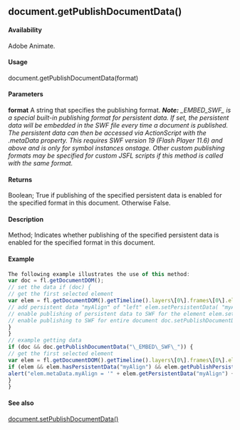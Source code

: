 ## document.getPublishDocumentData()

#### Availability

Adobe Animate.

#### Usage

document.getPublishDocumentData(format)

#### Parameters

**format** A string that specifies the publishing format.
***Note:** \_EMBED\_SWF\_ is a special built-in publishing format for persistent data. If set, the persistent data will be embedded in the SWF file every time a document is published. The persistent data can then be accessed via ActionScript with the .metaData property. This requires SWF version 19 (Flash Player 11.6) and above and is only for symbol instances onstage. Other custom publishing formats may be specified for custom JSFL scripts if this method is called with the same format.*

#### Returns

Boolean; True if publishing of the specified persistent data is enabled for the specified format in this document. Otherwise False.

#### Description

Method; Indicates whether publishing of the specified persistent data is enabled for the specified format in this document.

#### Example

```javascript
The following example illustrates the use of this method:
var doc = fl.getDocumentDOM();
// set the data if (doc) {
// get the first selected element
var elem = fl.getDocumentDOM().getTimeline().layers\[0\].frames\[0\].elements\[0\]; if (elem) {
// add persistent data "myAlign" of "left" elem.setPersistentData( "myAlign", "string", "left" );
// enable publishing of persistent data to SWF for the element elem.setPublishPersistentData("myAlign", "\_EMBED\_SWF\_", true);
// enable publishing to SWF for entire document doc.setPublishDocumentData("\_EMBED\_SWF\_", true);
}
}
// example getting data
if (doc && doc.getPublishDocumentData("\_EMBED\_SWF\_")) {
// get the first selected element
var elem = fl.getDocumentDOM().getTimeline().layers\[0\].frames\[0\].elements\[0\];
if (elem && elem.hasPersistentData("myAlign") && elem.getPublishPersistentData("myAlign", "\_EMBED\_SWF\_")) {
alert("elem.metaData.myAlign = '" + elem.getPersistentData("myAlign") + "' will be embedded in SWF when published.");
}
}

```
#### See also

[document.setPublishDocumentData()](#_bookmark300)

